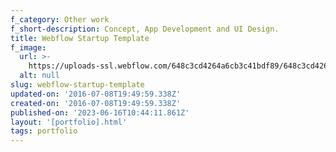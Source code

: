 ```yaml
---
f_category: Other work
f_short-description: Concept, App Development and UI Design.
title: Webflow Startup Template
f_image:
  url: >-
    https://uploads-ssl.webflow.com/648c3cd4264a6cb3c41bdf89/648c3cd4264a6cb3c41bdfa3_Webflow-Photo.jpg
  alt: null
slug: webflow-startup-template
updated-on: '2016-07-08T19:49:59.338Z'
created-on: '2016-07-08T19:49:59.338Z'
published-on: '2023-06-16T10:44:11.861Z'
layout: '[portfolio].html'
tags: portfolio
---
```



